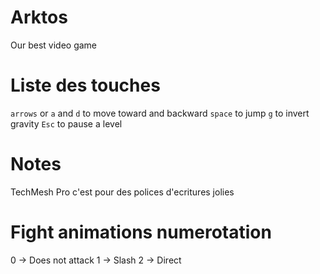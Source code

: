 # Arktos
Our best video game

# Liste des touches
`arrows` or `a` and `d` to move toward and backward
`space` to jump
`g` to invert gravity
`Esc` to pause a level

# Notes
TechMesh Pro c'est pour des polices d'ecritures jolies

# Fight animations numerotation
0 -> Does not attack
1 -> Slash
2 -> Direct
